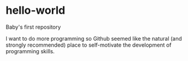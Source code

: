 # hello-world
Baby's first repository

I want to do more programming so Github seemed like the natural (and strongly recommended) place to self-motivate the development of programming skills.
